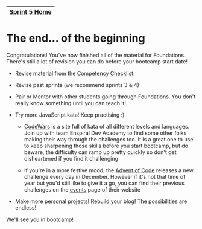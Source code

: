 [Sprint 5 Home](README.md)|
---|

# The end... of the beginning

Congratulations! You've now finished all of the material for Foundations. There's still a lot of revision you can do before your bootcamp start date!

- Revise material from the [Competency Checklist](../resources/competency-checklist.md).

- Revise past sprints (we recommend sprints 3 & 4)

- Pair or Mentor with other students going through Foundations. You don't really know something until you can teach it!

- Try more JavaScript kata! Keep practising :)
    - [CodeWars](https://www.codewars.com) is a site full of kata of all different levels and languages. Join up with team Enspiral Dev Academy to find some other folks making their way through the challenges too. It is a great one to use to keep sharpening those skills before you start bootcamp, but do beware, the difficulty can ramp up pretty quickly so don't get disheartened if you find it challenging

    - If you're in a more festive mood, the [Advent of Code](https://adventofcode.com/) releases a new challenge every day in December. However if it's not that time of year but you'd still like to give it a go, you can find their previous challenges on the [events](https://adventofcode.com/events) page of their website

- Make more personal projects! Rebuild your blog! The possibilities are endless!

We'll see you in bootcamp!
